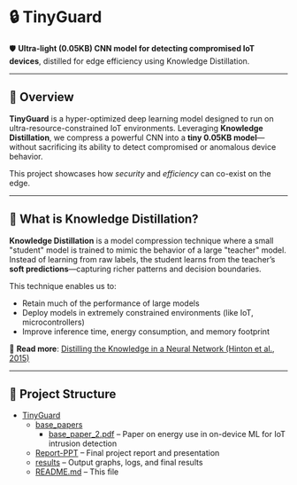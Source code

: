 # 🔒 TinyGuard

🛡️ **Ultra-light (0.05KB) CNN model for detecting compromised IoT devices**, distilled for edge efficiency using Knowledge Distillation.

---

## 🚀 Overview

**TinyGuard** is a hyper-optimized deep learning model designed to run on ultra-resource-constrained IoT environments. Leveraging **Knowledge Distillation**, we compress a powerful CNN into a **tiny 0.05KB model**—without sacrificing its ability to detect compromised or anomalous device behavior.

This project showcases how *security* and *efficiency* can co-exist on the edge.

---

## 🧠 What is Knowledge Distillation?

**Knowledge Distillation** is a model compression technique where a small "student" model is trained to mimic the behavior of a large "teacher" model. Instead of learning from raw labels, the student learns from the teacher’s **soft predictions**—capturing richer patterns and decision boundaries.

This technique enables us to:
- Retain much of the performance of large models
- Deploy models in extremely constrained environments (like IoT, microcontrollers)
- Improve inference time, energy consumption, and memory footprint

📖 **Read more**: [Distilling the Knowledge in a Neural Network (Hinton et al., 2015)](https://arxiv.org/abs/1503.02531)

---



## 📁 Project Structure

* [TinyGuard](./TinyGuard)
  * [base_papers](./TinyGuard/base_papers)  
    * [base_paper_2.pdf](./TinyGuard/base_papers/base_paper_2.pdf) – Paper on energy use in on-device ML for IoT intrusion detection
  * [Report-PPT](./TinyGuard/Report-PPT) – Final project report and presentation
  * [results](./TinyGuard/results) – Output graphs, logs, and final results
  * [README.md](./TinyGuard/README.md) – This file
